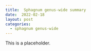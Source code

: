 ```yaml
---
title:  Sphagnum genus-wide summary
date:  2022-02-18
layout: post
categories:
  - sphagnum genus-wide
---
```

This is a placeholder.
